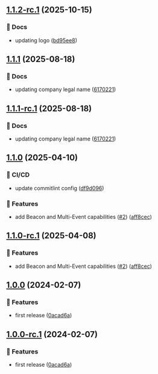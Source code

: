 ## [1.1.2-rc.1](https://github.com/ethiack/github-action/compare/1.1.1...1.1.2-rc.1) (2025-10-15)

### 📔 Docs

* updating logo ([bd95ee8](https://github.com/ethiack/github-action/commit/bd95ee843226b7221e8c72eb2c95ff4cd5ae03ab))

## [1.1.1](https://github.com/ethiack/github-action/compare/1.1.0...1.1.1) (2025-08-18)

### 📔 Docs

* updating company legal name ([6170221](https://github.com/ethiack/github-action/commit/61702213b8a27ade9a3cb496bc1f2a651c1221f4))

## [1.1.1-rc.1](https://github.com/ethiack/github-action/compare/1.1.0...1.1.1-rc.1) (2025-08-18)

### 📔 Docs

* updating company legal name ([6170221](https://github.com/ethiack/github-action/commit/61702213b8a27ade9a3cb496bc1f2a651c1221f4))

## [1.1.0](https://github.com/ethiack/github-action/compare/1.0.0...1.1.0) (2025-04-10)

### 🦊 CI/CD

* update commitlint config ([df9d096](https://github.com/ethiack/github-action/commit/df9d096ec2b1e4bb1b6fdefc195d3c37324cbea5))

### 🚀 Features

* add Beacon and Multi-Event capabilities ([#2](https://github.com/ethiack/github-action/issues/2)) ([aff8cec](https://github.com/ethiack/github-action/commit/aff8cecc753dcbf5404c60907e05be4d7c414eae))

## [1.1.0-rc.1](https://github.com/ethiack/github-action/compare/1.0.0...1.1.0-rc.1) (2025-04-08)

### 🚀 Features

* add Beacon and Multi-Event capabilities ([#2](https://github.com/ethiack/github-action/issues/2)) ([aff8cec](https://github.com/ethiack/github-action/commit/aff8cecc753dcbf5404c60907e05be4d7c414eae))

## [1.0.0](https://github.com/ethiack/github-action/compare/...1.0.0) (2024-02-07)


### 🚀 Features

* first release ([0acad6a](https://github.com/ethiack/github-action/commit/0acad6aef6915ee589e37fbfbc291bbf15a91d7a))

## [1.0.0-rc.1](https://github.com/ethiack/github-action/compare/...1.0.0-rc.1) (2024-02-07)


### 🚀 Features

* first release ([0acad6a](https://github.com/ethiack/github-action/commit/0acad6aef6915ee589e37fbfbc291bbf15a91d7a))
